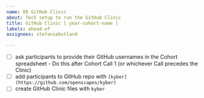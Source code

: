 ```yaml
---
name: 08 GitHub Clinic
about: Tech setup to run the GitHub Clinic
title: GitHub Clinic [ year-cohort-name ]
labels: ahead-of
assignees: stefaniebutland

---
```


-   [ ] ask participants to provide their GitHub usernames in the Cohort spreadsheet - Do this after Cohort Call 1 (or whichever Call precedes the Clinic)
-   [ ] add participants to GitHub repo with `[kyber](https://github.com/openscapes/kyber)` 
-   [ ] create GitHub Clinic files with `kyber`
